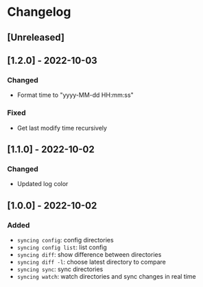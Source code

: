# Changelog

## [Unreleased]

## [1.2.0] - 2022-10-03

### Changed
 - Format time to "yyyy-MM-dd HH:mm:ss"

### Fixed
 - Get last modify time recursively

## [1.1.0] - 2022-10-02

### Changed
 - Updated log color

## [1.0.0] - 2022-10-02

### Added
 - `syncing config`: config directories
 - `syncing config list`: list config
 - `syncing diff`: show difference between directories
 - `syncing diff -l`: choose latest directory to compare
 - `syncing sync`: sync directories
 - `syncing watch`: watch directories and sync changes in real time